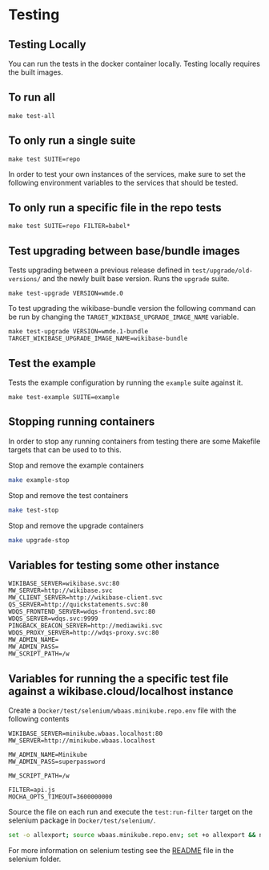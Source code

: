 # Testing


## Testing Locally

You can run the tests in the docker container locally. Testing locally requires the built images.

## To run all
```
make test-all
```

## To only run a single suite
```
make test SUITE=repo
```

In order to test your own instances of the services, make sure to set the following environment variables to the services that should be tested. 


## To only run a specific file in the repo tests
```
make test SUITE=repo FILTER=babel*
```

## Test upgrading between base/bundle images

Tests upgrading between a previous release defined in `test/upgrade/old-versions/` and the newly built base version. Runs the `upgrade` suite.

```
make test-upgrade VERSION=wmde.0
```

To test upgrading the wikibase-bundle version the following command can be run by changing the `TARGET_WIKIBASE_UPGRADE_IMAGE_NAME` variable.

```
make test-upgrade VERSION=wmde.1-bundle TARGET_WIKIBASE_UPGRADE_IMAGE_NAME=wikibase-bundle
```

## Test the example

Tests the example configuration by running the `example` suite against it.

```
make test-example SUITE=example
```

## Stopping running containers

In order to stop any running containers from testing there are some Makefile targets that can be used to to this.

Stop and remove the example containers

```sh
make example-stop
```

Stop and remove the test containers

```sh
make test-stop
```

Stop and remove the upgrade containers

```sh
make upgrade-stop
```

##  Variables for testing some other instance
```
WIKIBASE_SERVER=wikibase.svc:80
MW_SERVER=http://wikibase.svc
MW_CLIENT_SERVER=http://wikibase-client.svc
QS_SERVER=http://quickstatements.svc:80
WDQS_FRONTEND_SERVER=wdqs-frontend.svc:80
WDQS_SERVER=wdqs.svc:9999
PINGBACK_BEACON_SERVER=http://mediawiki.svc
WDQS_PROXY_SERVER=http://wdqs-proxy.svc:80
MW_ADMIN_NAME=
MW_ADMIN_PASS=
MW_SCRIPT_PATH=/w
```

## Variables for running the a specific test file against a wikibase.cloud/localhost instance

Create a `Docker/test/selenium/wbaas.minikube.repo.env` file with the following contents

```
WIKIBASE_SERVER=minikube.wbaas.localhost:80
MW_SERVER=http://minikube.wbaas.localhost

MW_ADMIN_NAME=Minikube
MW_ADMIN_PASS=superpassword

MW_SCRIPT_PATH=/w

FILTER=api.js
MOCHA_OPTS_TIMEOUT=3600000000
```

Source the file on each run and execute the `test:run-filter` target on the selenium package in `Docker/test/selenium/`.

```bash
set -o allexport; source wbaas.minikube.repo.env; set +o allexport && npm run test:run-filter
```

For more information on selenium testing see the [README](../../Docker/test/selenium/README.md) file in the selenium folder.
